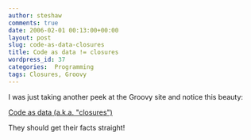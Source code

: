 ```yaml
---
author: steshaw
comments: true
date: 2006-02-01 00:13:00+00:00
layout: post
slug: code-as-data-closures
title: Code as data != closures
wordpress_id: 37
categories:  Programming
tags: Closures, Groovy
---
```


I was just taking another peek at the Groovy site and notice this beauty:

  [Code as data (a.k.a. "closures")](http://groovy.codehaus.org/Tutorial+2+-+Code+as+data%2C+or+closures?nocache)

They should get their facts straight!
